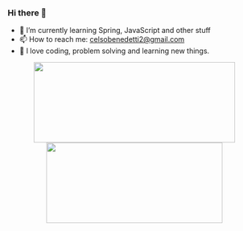 ### Hi there 👋

- 🌱 I’m currently learning Spring, JavaScript and other stuff 
- 📫 How to reach me: celsobenedetti2@gmail.com
- 🦕 I love coding, problem solving and learning new things.

<p align="center">
<img src="https://github-readme-stats.vercel.app/api/wakatime?username=celsopatiri&theme=tokyonight&show_icons=true&layout=default&langs_count=4" height="160px", width="400px" />
<img src="https://github-readme-stats.vercel.app/api?username=celso-patiri&theme=tokyonight&custom_title=Github Stats&include_all_commits=true&count_private=true" height="160px", width="350px" />
</p>
